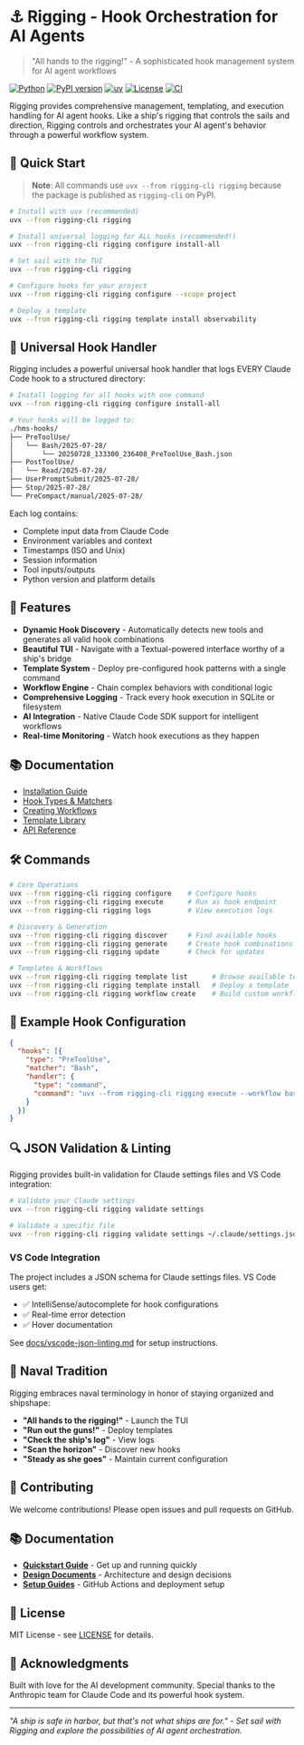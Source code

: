# ⚓ Rigging - Hook Orchestration for AI Agents

> "All hands to the rigging!" - A sophisticated hook management system for AI agent workflows

[![Python](https://img.shields.io/badge/python-3.11%2B-blue)](https://www.python.org/)
[![PyPI version](https://badge.fury.io/py/rigging-cli.svg)](https://badge.fury.io/py/rigging-cli)
[![uv](https://img.shields.io/badge/uv-latest-green)](https://github.com/astral-sh/uv)
[![License](https://img.shields.io/badge/license-MIT-blue.svg)](LICENSE)
[![CI](https://github.com/bdmorin/rigging-cli/actions/workflows/ci.yml/badge.svg)](https://github.com/bdmorin/rigging-cli/actions/workflows/ci.yml)

Rigging provides comprehensive management, templating, and execution handling for AI agent hooks. Like a ship's rigging that controls the sails and direction, Rigging controls and orchestrates your AI agent's behavior through a powerful workflow system.

## 🚀 Quick Start

> **Note**: All commands use `uvx --from rigging-cli rigging` because the package is published as `rigging-cli` on PyPI.

```bash
# Install with uvx (recommended)
uvx --from rigging-cli rigging

# Install universal logging for ALL hooks (recommended!)
uvx --from rigging-cli rigging configure install-all

# Set sail with the TUI
uvx --from rigging-cli rigging

# Configure hooks for your project
uvx --from rigging-cli rigging configure --scope project

# Deploy a template
uvx --from rigging-cli rigging template install observability
```

## 🎯 Universal Hook Handler

Rigging includes a powerful universal hook handler that logs EVERY Claude Code hook to a structured directory:

```bash
# Install logging for all hooks with one command
uvx --from rigging-cli rigging configure install-all

# Your hooks will be logged to:
./hms-hooks/
├── PreToolUse/
│   └── Bash/2025-07-28/
│       └── 20250728_133300_236408_PreToolUse_Bash.json
├── PostToolUse/
│   └── Read/2025-07-28/
├── UserPromptSubmit/2025-07-28/
├── Stop/2025-07-28/
└── PreCompact/manual/2025-07-28/
```

Each log contains:
- Complete input data from Claude Code
- Environment variables and context
- Timestamps (ISO and Unix)
- Session information
- Tool inputs/outputs
- Python version and platform details

## 🎯 Features

- **Dynamic Hook Discovery** - Automatically detects new tools and generates all valid hook combinations
- **Beautiful TUI** - Navigate with a Textual-powered interface worthy of a ship's bridge  
- **Template System** - Deploy pre-configured hook patterns with a single command
- **Workflow Engine** - Chain complex behaviors with conditional logic
- **Comprehensive Logging** - Track every hook execution in SQLite or filesystem
- **AI Integration** - Native Claude Code SDK support for intelligent workflows
- **Real-time Monitoring** - Watch hook executions as they happen

## 📚 Documentation

- [Installation Guide](docs/installation.md)
- [Hook Types & Matchers](docs/hooks.md)
- [Creating Workflows](docs/workflows.md)
- [Template Library](docs/templates.md)
- [API Reference](docs/api.md)

## 🛠️ Commands

```bash
# Core Operations
uvx --from rigging-cli rigging configure    # Configure hooks
uvx --from rigging-cli rigging execute      # Run as hook endpoint
uvx --from rigging-cli rigging logs         # View execution logs

# Discovery & Generation  
uvx --from rigging-cli rigging discover     # Find available hooks
uvx --from rigging-cli rigging generate     # Create hook combinations
uvx --from rigging-cli rigging update       # Check for updates

# Templates & Workflows
uvx --from rigging-cli rigging template list      # Browse available templates
uvx --from rigging-cli rigging template install   # Deploy a template
uvx --from rigging-cli rigging workflow create    # Build custom workflows
```

## 🎨 Example Hook Configuration

```json
{
  "hooks": [{
    "type": "PreToolUse",
    "matcher": "Bash",
    "handler": {
      "type": "command", 
      "command": "uvx --from rigging-cli rigging execute --workflow bash-validator"
    }
  }]
}
```

## 🔍 JSON Validation & Linting

Rigging provides built-in validation for Claude settings files and VS Code integration:

```bash
# Validate your Claude settings
uvx --from rigging-cli rigging validate settings

# Validate a specific file
uvx --from rigging-cli rigging validate settings ~/.claude/settings.json
```

### VS Code Integration

The project includes a JSON schema for Claude settings files. VS Code users get:
- ✅ IntelliSense/autocomplete for hook configurations
- ✅ Real-time error detection
- ✅ Hover documentation

See [docs/vscode-json-linting.md](docs/vscode-json-linting.md) for setup instructions.

## 🚢 Naval Tradition

Rigging embraces naval terminology in honor of staying organized and shipshape:

- **"All hands to the rigging!"** - Launch the TUI
- **"Run out the guns!"** - Deploy templates  
- **"Check the ship's log"** - View logs
- **"Scan the horizon"** - Discover new hooks
- **"Steady as she goes"** - Maintain current configuration

## 🤝 Contributing

We welcome contributions! Please open issues and pull requests on GitHub.

## 📚 Documentation

- **[Quickstart Guide](docs/QUICKSTART.md)** - Get up and running quickly
- **[Design Documents](docs/design/)** - Architecture and design decisions
- **[Setup Guides](docs/setup/)** - GitHub Actions and deployment setup

## 📜 License

MIT License - see [LICENSE](LICENSE) for details.

## 🙏 Acknowledgments

Built with love for the AI development community. Special thanks to the Anthropic team for Claude Code and its powerful hook system.

---

*"A ship is safe in harbor, but that's not what ships are for." - Set sail with Rigging and explore the possibilities of AI agent orchestration.*